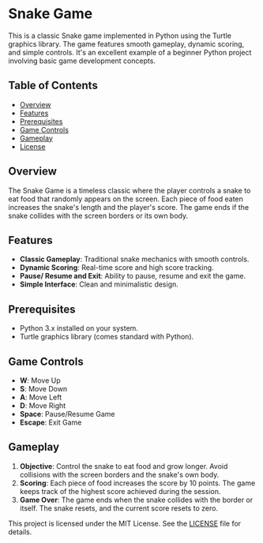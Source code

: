 # Snake Game

This is a classic Snake game implemented in Python using the Turtle graphics library. The game features smooth gameplay, dynamic scoring, and simple controls. It's an excellent example of a beginner Python project involving basic game development concepts.

## Table of Contents

- [Overview](#overview)
- [Features](#features)
- [Prerequisites](#prerequisites)
- [Game Controls](#game-controls)
- [Gameplay](#gameplay)
- [License](#license)

## Overview

The Snake Game is a timeless classic where the player controls a snake to eat food that randomly appears on the screen. Each piece of food eaten increases the snake's length and the player's score. The game ends if the snake collides with the screen borders or its own body.

## Features

- **Classic Gameplay**: Traditional snake mechanics with smooth controls.
- **Dynamic Scoring**: Real-time score and high score tracking.
- **Pause/ Resume and Exit**: Ability to pause, resume and exit the game.
- **Simple Interface**: Clean and minimalistic design.

## Prerequisites

- Python 3.x installed on your system.
- Turtle graphics library (comes standard with Python).
  
## Game Controls

- **W**: Move Up
- **S**: Move Down
- **A**: Move Left
- **D**: Move Right
- **Space**: Pause/Resume Game
- **Escape**: Exit Game

## Gameplay

1. **Objective**: Control the snake to eat food and grow longer. Avoid collisions with the screen borders and the snake's own body.
2. **Scoring**: Each piece of food increases the score by 10 points. The game keeps track of the highest score achieved during the session.
3. **Game Over**: The game ends when the snake collides with the border or itself. The snake resets, and the current score resets to zero.


This project is licensed under the MIT License. See the [LICENSE](LICENSE) file for details.

